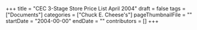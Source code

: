 +++
title = "CEC 3-Stage Store Price List April 2004"
draft = false
tags = ["Documents"]
categories = ["Chuck E. Cheese's"]
pageThumbnailFile = ""
startDate = "2004-00-00"
endDate = ""
contributors = []
+++
